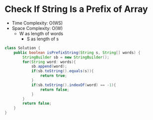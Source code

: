 # Check If String Is a Prefix of Array

- Time Complexity: O(WS)
- Space Complexity: O(W)
  - W as length of words
    - S as length of s

```java
class Solution {
    public boolean isPrefixString(String s, String[] words) {
        StringBuilder sb = new StringBuilder();
        for(String word: words){
            sb.append(word);
            if(sb.toString().equals(s)){
                return true;
            }
            if(sb.toString().indexOf(word) == -1){
                return false;
            }
        }
        return false;
    }
}
```
